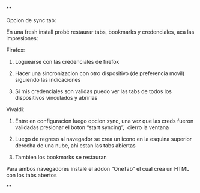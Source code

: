 
**

Opcion de sync tab:

En una fresh install probé restaurar tabs, bookmarks y credenciales, aca las impresiones:

  

Firefox:

1. Loguearse con las credenciales de firefox
    
2. Hacer una sincronizacion con otro dispositivo (de preferencia movil) siguiendo las indicaciones
    
3. Si mis credenciales son validas puedo ver las tabs de todos los dispositivos vinculados y abrirlas
    

  

Vivaldi:

1. Entre en configuracion luego opcion sync, una vez que las creds fueron validadas presionar el boton “start syncing”,  cierro la ventana
    
2. Luego de regreso al navegador se crea un icono en la esquina superior derecha de una nube, ahi estan las tabs abiertas
    
3. Tambien los bookmarks se restauran
    

  

Para ambos navegadores instalé el addon “OneTab” el cual crea un HTML con los tabs abertos

  
**